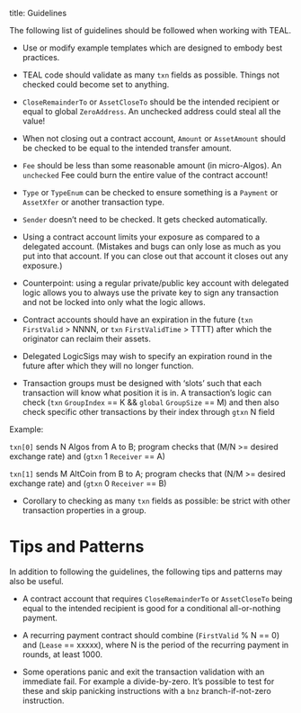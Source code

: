 title: Guidelines

The following list of guidelines should be followed when working with TEAL.

* Use or modify example templates which are designed to embody best practices.

* TEAL code should validate as many `txn` fields as possible. Things not checked could become set to anything.

* `CloseRemainderTo` or `AssetCloseTo` should be the intended recipient or equal to global `ZeroAddress`. An unchecked address could steal all the value!

* When not closing out a contract account, `Amount` or `AssetAmount` should be checked to be equal to the intended transfer amount.

* `Fee` should be less than some reasonable amount (in micro-Algos). An `unchecked` Fee could burn the entire value of the contract account!

* `Type` or `TypeEnum` can be checked to ensure something is a `Payment` or `AssetXfer` or another transaction type.

* `Sender` doesn’t need to be checked. It gets checked automatically.

* Using a contract account limits your exposure as compared to a delegated account. (Mistakes and bugs can only lose as much as you put into that account. If you can close out that account it closes out any exposure.)

* Counterpoint: using a regular private/public key account with delegated logic allows you to always use the private key to sign any transaction and not be locked into only what the logic allows.

* Contract accounts should have an expiration in the future (`txn` `FirstValid` > NNNN, or `txn` `FirstValidTime` > TTTT) after which the originator can reclaim their assets.

* Delegated LogicSigs may wish to specify an expiration round in the future after which they will no longer function.

* Transaction groups must be designed with ‘slots’ such that each transaction will know what position it is in. A transaction’s logic can check (`txn` `GroupIndex` == K && `global` `GroupSize` == M) and then also check specific other transactions by their index through `gtxn` N field

Example:

`txn[0]` sends N Algos from A to B; program checks that (M/N >= desired exchange rate) and (`gtxn` 1 `Receiver` == A)

`txn[1]` sends M AltCoin from B to A; program checks that (N/M >= desired exchange rate) and (`gtxn` 0 `Receiver` == B)

* Corollary to checking as many `txn` fields as possible: be strict with other transaction properties in a group.

# Tips and Patterns
In addition to following the guidelines, the following tips and patterns may also be useful. 

* A contract account that requires `CloseRemainderTo` or `AssetCloseTo` being equal to the intended recipient is good for a conditional all-or-nothing payment.

* A recurring payment contract should combine (`FirstValid` % N == 0) and (`Lease` == xxxxx), where N is the period of the recurring payment in rounds, at least 1000.

* Some operations panic and exit the transaction validation with an immediate fail. For example a divide-by-zero. It’s possible to test for these and skip panicking instructions with a `bnz` branch-if-not-zero instruction.